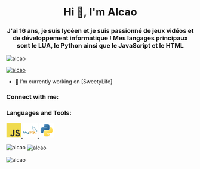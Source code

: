 <h1 align="center">Hi 👋, I'm Alcao</h1>
<h3 align="center">J'ai 16 ans, je suis lycéen et je suis passionné de jeux vidéos et de développement informatique ! Mes langages principaux sont le LUA, le Python ainsi que le JavaScript et le HTML</h3>

<p align="left"> <img src="https://komarev.com/ghpvc/?username=alcao&label=Profile%20views&color=0e75b6&style=flat" alt="alcao" /> </p>

<p align="left"> <a href="https://github.com/ryo-ma/github-profile-trophy"><img src="https://github-profile-trophy.vercel.app/?username=alcao" alt="alcao" /></a> </p>

- 🔭 I’m currently working on [SweetyLife]

<h3 align="left">Connect with me:</h3>
<p align="left">
</p>

<h3 align="left">Languages and Tools:</h3>
<p align="left"> <a href="https://developer.mozilla.org/en-US/docs/Web/JavaScript" target="_blank" rel="noreferrer"> <img src="https://raw.githubusercontent.com/devicons/devicon/master/icons/javascript/javascript-original.svg" alt="javascript" width="40" height="40"/> </a> <a href="https://www.mysql.com/" target="_blank" rel="noreferrer"> <img src="https://raw.githubusercontent.com/devicons/devicon/master/icons/mysql/mysql-original-wordmark.svg" alt="mysql" width="40" height="40"/> </a> <a href="https://www.python.org" target="_blank" rel="noreferrer"> <img src="https://raw.githubusercontent.com/devicons/devicon/master/icons/python/python-original.svg" alt="python" width="40" height="40"/> </a> </p>

<p><img align="left" src="https://github-readme-stats.vercel.app/api/top-langs?username=alcao&show_icons=true&locale=en&layout=compact" alt="alcao" /></p>

<p>&nbsp;<img align="center" src="https://github-readme-stats.vercel.app/api?username=alcao&show_icons=true&locale=en" alt="alcao" /></p>

<p><img align="center" src="https://github-readme-streak-stats.herokuapp.com/?user=alcao&" alt="alcao" /></p>
